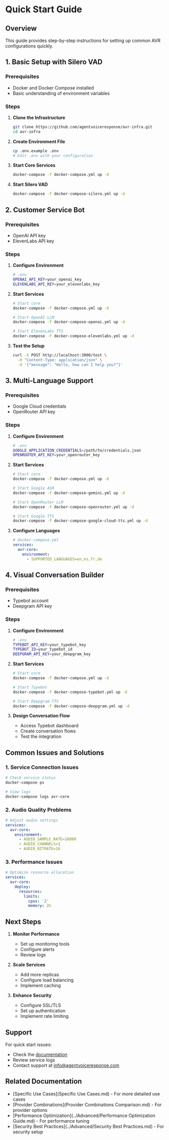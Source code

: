 # Quick Start Guide

## Overview

This guide provides step-by-step instructions for setting up common AVR configurations quickly.

## 1. Basic Setup with Silero VAD

### Prerequisites
- Docker and Docker Compose installed
- Basic understanding of environment variables

### Steps

1. **Clone the Infrastructure**
   ```bash
   git clone https://github.com/agentvoiceresponse/avr-infra.git
   cd avr-infra
   ```

2. **Create Environment File**
   ```bash
   cp .env.example .env
   # Edit .env with your configuration
   ```

3. **Start Core Services**
   ```bash
   docker-compose -f docker-compose.yml up -d
   ```

4. **Start Silero VAD**
   ```bash
   docker-compose -f docker-compose-silero.yml up -d
   ```

## 2. Customer Service Bot

### Prerequisites
- OpenAI API key
- ElevenLabs API key

### Steps

1. **Configure Environment**
   ```bash
   # .env
   OPENAI_API_KEY=your_openai_key
   ELEVENLABS_API_KEY=your_elevenlabs_key
   ```

2. **Start Services**
   ```bash
   # Start core
   docker-compose -f docker-compose.yml up -d
   
   # Start OpenAI LLM
   docker-compose -f docker-compose-openai.yml up -d
   
   # Start ElevenLabs TTS
   docker-compose -f docker-compose-elevenlabs.yml up -d
   ```

3. **Test the Setup**
   ```bash
   curl -X POST http://localhost:3000/test \
     -H "Content-Type: application/json" \
     -d '{"message": "Hello, how can I help you?"}'
   ```

## 3. Multi-Language Support

### Prerequisites
- Google Cloud credentials
- OpenRouter API key

### Steps

1. **Configure Environment**
   ```bash
   # .env
   GOOGLE_APPLICATION_CREDENTIALS=/path/to/credentials.json
   OPENROUTER_API_KEY=your_openrouter_key
   ```

2. **Start Services**
   ```bash
   # Start core
   docker-compose -f docker-compose.yml up -d
   
   # Start Google ASR
   docker-compose -f docker-compose-gemini.yml up -d
   
   # Start OpenRouter LLM
   docker-compose -f docker-compose-openrouter.yml up -d
   
   # Start Google TTS
   docker-compose -f docker-compose-google-cloud-tts.yml up -d
   ```

3. **Configure Languages**
   ```yaml
   # docker-compose.yml
   services:
     avr-core:
       environment:
         - SUPPORTED_LANGUAGES=en,es,fr,de
   ```

## 4. Visual Conversation Builder

### Prerequisites
- Typebot account
- Deepgram API key

### Steps

1. **Configure Environment**
   ```bash
   # .env
   TYPEBOT_API_KEY=your_typebot_key
   TYPEBOT_ID=your_typebot_id
   DEEPGRAM_API_KEY=your_deepgram_key
   ```

2. **Start Services**
   ```bash
   # Start core
   docker-compose -f docker-compose.yml up -d
   
   # Start Typebot
   docker-compose -f docker-compose-typebot.yml up -d
   
   # Start Deepgram TTS
   docker-compose -f docker-compose-deepgram.yml up -d
   ```

3. **Design Conversation Flow**
   - Access Typebot dashboard
   - Create conversation flows
   - Test the integration

## Common Issues and Solutions

### 1. Service Connection Issues
```bash
# Check service status
docker-compose ps

# View logs
docker-compose logs avr-core
```

### 2. Audio Quality Problems
```yaml
# Adjust audio settings
services:
  avr-core:
    environment:
      - AUDIO_SAMPLE_RATE=16000
      - AUDIO_CHANNELS=1
      - AUDIO_BITRATE=16
```

### 3. Performance Issues
```yaml
# Optimize resource allocation
services:
  avr-core:
    deploy:
      resources:
        limits:
          cpus: '2'
          memory: 2G
```

## Next Steps

1. **Monitor Performance**
   - Set up monitoring tools
   - Configure alerts
   - Review logs

2. **Scale Services**
   - Add more replicas
   - Configure load balancing
   - Implement caching

3. **Enhance Security**
   - Configure SSL/TLS
   - Set up authentication
   - Implement rate limiting

## Support

For quick start issues:
- Check the [documentation](https://wiki.agentvoiceresponse.com/)
- Review service logs
- Contact support at [info@agentvoiceresponse.com](mailto:info@agentvoiceresponse.com)

## Related Documentation

- [Specific Use Cases](Specific Use Cases.md) - For more detailed use cases
- [Provider Combinations](Provider Combinations Comparison.md) - For provider options
- [Performance Optimization](../Advanced/Performance Optimization Guide.md) - For performance tuning
- [Security Best Practices](../Advanced/Security Best Practices.md) - For security setup 